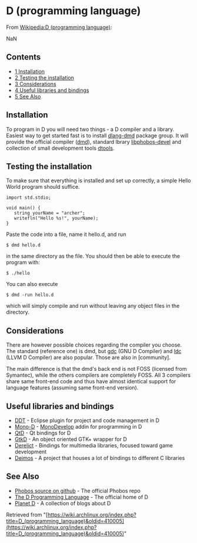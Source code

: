 # D (programming language)

From [Wikipedia:D (programming language)](https://en.wikipedia.org/wiki/D_(programming_language) "wikipedia:D (programming language)"):

NaN

## Contents

*   [1 Installation](#Installation)
*   [2 Testing the installation](#Testing_the_installation)
*   [3 Considerations](#Considerations)
*   [4 Useful libraries and bindings](#Useful_libraries_and_bindings)
*   [5 See Also](#See_Also)

## Installation

To program in D you will need two things - a D compiler and a library. Easiest way to get started fast is to install [dlang-dmd](https://www.archlinux.org/groups/x86_64/dlang-dmd/) package group. It will provide the official compiler ([dmd](https://www.archlinux.org/packages/?name=dmd)), standard lbrary [libphobos-devel](https://www.archlinux.org/packages/?name=libphobos-devel) and collection of small development tools [dtools](https://www.archlinux.org/packages/?name=dtools).

## Testing the installation

To make sure that everything is installed and set up correctly, a simple Hello World program should suffice.

```
import std.stdio;

void main() {
   string yourName = "archer";
   writefln("Hello %s!", yourName);
}

```

Paste the code into a file, name it hello.d, and run

```
$ dmd hello.d

```

in the same directory as the file. You should then be able to execute the program with:

```
$ ./hello

```

You can also execute

```
$ dmd -run hello.d

```

which will simply compile and run without leaving any object files in the directory.

## Considerations

There are however possible choices regarding the compiler you choose. The standard (reference one) is dmd, but [gdc](https://www.archlinux.org/packages/?name=gdc) (GNU D Compiler) and [ldc](https://www.archlinux.org/packages/?name=ldc) (LLVM D Compiler) are also popular. Those are also in [community].

The main difference is that the dmd's back end is not FOSS (licensed from Symantec), while the others compilers are completely FOSS. All 3 compilers share same front-end code and thus have almost identical support for language features (assuming same front-end version).

## Useful libraries and bindings

*   [DDT](https://code.google.com/p/ddt/) - Eclipse plugin for project and code management in D
*   [Mono-D](http://mono-d.alexanderbothe.com/) - [MonoDevelop](http://monodevelop.com/) addin for programming in D
*   [QtD](https://bitbucket.org/qtd/repo) - Qt bindings for D
*   [GtkD](http://gtkd.org/) - An object oriented GTK+ wrapper for D
*   [Derelict](https://github.com/aldacron/Derelict3) - Bindings for multimedia libraries, focused toward game development
*   [Deimos](https://github.com/D-Programming-Deimos) - A project that houses a lot of bindings to different C libraries

## See Also

*   [Phobos source on github](https://github.com/D-Programming-Language/phobos/) - The official Phobos repo
*   [The D Programming Language](http://dlang.org/) - The official home of D
*   [Planet D](http://planet.dsource.org/) - A collection of blogs about D

Retrieved from "[https://wiki.archlinux.org/index.php?title=D_(programming_language)&oldid=410005](https://wiki.archlinux.org/index.php?title=D_(programming_language)&oldid=410005)"
